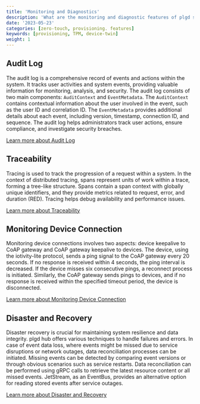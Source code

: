 ```yaml
---
title: 'Monitoring and Diagnostics'
description: 'What are the monitoring and diagnostic features of plgd system?'
date: '2023-05-23'
categories: [zero-touch, provisioning. features]
keywords: [provisioning, TPM, device-twin]
weight: 1
---
```


## Audit Log

The audit log is a comprehensive record of events and actions within the system. It tracks user activities and system events, providing valuable information for monitoring, analysis, and security. The audit log consists of two main components: `AuditContext` and `EventMetadata`. The `AuditContext` contains contextual information about the user involved in the event, such as the user ID and correlation ID. The `EventMetadata` provides additional details about each event, including version, timestamp, connection ID, and sequence. The audit log helps administrators track user actions, ensure compliance, and investigate security breaches.

[Learn more about Audit Log](../audit-log)

## Traceability

Tracing is used to track the progression of a request within a system. In the context of distributed tracing, spans represent units of work within a trace, forming a tree-like structure. Spans contain a span context with globally unique identifiers, and they provide metrics related to request, error, and duration (RED). Tracing helps debug availability and performance issues.

[Learn more about Traceability](../open-telemetry-tracing)

## Monitoring Device Connection

Monitoring device connections involves two aspects: device keepalive to CoAP gateway and CoAP gateway keepalive to devices. The device, using the iotivity-lite protocol, sends a ping signal to the CoAP gateway every 20 seconds. If no response is received within 4 seconds, the ping interval is decreased. If the device misses six consecutive pings, a reconnect process is initiated. Similarly, the CoAP gateway sends pings to devices, and if no response is received within the specified timeout period, the device is disconnected.

[Learn more about Monitoring Device Connection](../keepalive)

## Disaster and Recovery

Disaster recovery is crucial for maintaining system resilience and data integrity. plgd hub offers various techniques to handle failures and errors. In case of event data loss, where events might be missed due to service disruptions or network outages, data reconciliation processes can be initiated. Missing events can be detected by comparing event versions or through obvious scenarios such as service restarts. Data reconciliation can be performed using gRPC calls to retrieve the latest resource content or all missed events. JetStream, as an EventBus, provides an alternative option for reading stored events after service outages.

[Learn more about Disaster and Recovery](../disaster-recovery)
